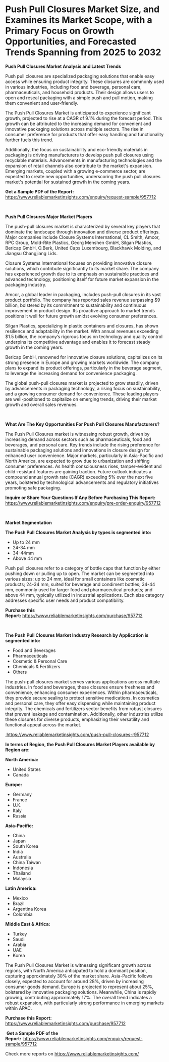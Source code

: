 <p><h1>Push Pull Closures Market Size, and Examines its Market Scope, with a Primary Focus on Growth Opportunities, and Forecasted Trends Spanning from 2025 to 2032</h1></p><p><strong>Push Pull Closures Market Analysis and Latest Trends</strong></p>
<p><p>Push pull closures are specialized packaging solutions that enable easy access while ensuring product integrity. These closures are commonly used in various industries, including food and beverage, personal care, pharmaceuticals, and household products. Their design allows users to open and reseal packaging with a simple push and pull motion, making them convenient and user-friendly.</p><p>The Push Pull Closures Market is anticipated to experience significant growth, projected to rise at a CAGR of 9.1% during the forecast period. This growth can be attributed to the increasing demand for convenient and innovative packaging solutions across multiple sectors. The rise in consumer preference for products that offer easy handling and functionality further fuels this trend. </p><p>Additionally, the focus on sustainability and eco-friendly materials in packaging is driving manufacturers to develop push pull closures using recyclable materials. Advancements in manufacturing technologies and the expansion of retail channels also contribute to the market's expansion. Emerging markets, coupled with a growing e-commerce sector, are expected to create new opportunities, underscoring the push pull closures market's potential for sustained growth in the coming years.</p></p>
<p><strong>Get a Sample PDF of the Report:&nbsp;</strong> <a href="https://www.reliablemarketinsights.com/enquiry/request-sample/957712?utm_campaign=2636&utm_medium=2&utm_source=Github&utm_content=ia&utm_term=04042025&utm_id=push-pull-closures">https://www.reliablemarketinsights.com/enquiry/request-sample/957712</a></p>
<p>&nbsp;</p>
<p><strong>Push Pull Closures Major Market Players</strong></p>
<p><p>The push-pull closures market is characterized by several key players that dominate the landscape through innovation and diverse product offerings. Major companies include Closure Systems International, CL Smith, Amcor, RPC Group, Mold-Rite Plastics, Georg Menshen GmbH, Silgan Plastics, Bericap GmbH, O.Berk, United Caps Luxembourg, Blackhawk Molding, and Jiangsu Changjiang Lids.</p><p>Closure Systems International focuses on providing innovative closure solutions, which contribute significantly to its market share. The company has experienced growth due to its emphasis on sustainable practices and advanced technology, positioning itself for future market expansion in the packaging industry.</p><p>Amcor, a global leader in packaging, includes push-pull closures in its vast product portfolio. The company has reported sales revenue surpassing $9 billion, bolstered by its commitment to sustainability and continuous improvement in product design. Its proactive approach to market trends positions it well for future growth amidst evolving consumer preferences.</p><p>Silgan Plastics, specializing in plastic containers and closures, has shown resilience and adaptability in the market. With annual revenues exceeding $1.5 billion, the company’s rigorous focus on technology and quality control underpins its competitive advantage and enables it to forecast steady growth in the coming years.</p><p>Bericap GmbH, renowned for innovative closure solutions, capitalizes on its strong presence in Europe and growing markets worldwide. The company plans to expand its product offerings, particularly in the beverage segment, to leverage the increasing demand for convenience packaging.</p><p>The global push-pull closures market is projected to grow steadily, driven by advancements in packaging technology, a rising focus on sustainability, and a growing consumer demand for convenience. These leading players are well-positioned to capitalize on emerging trends, driving their market growth and overall sales revenues.</p></p>
<p>&nbsp;</p>
<p><strong>What Are The Key Opportunities For Push Pull Closures Manufacturers?</strong></p>
<p><p>The Push Pull Closures market is witnessing robust growth, driven by increasing demand across sectors such as pharmaceuticals, food and beverages, and personal care. Key trends include the rising preference for sustainable packaging solutions and innovations in closure design for enhanced user convenience. Major markets, particularly in Asia-Pacific and North America, are expected to grow due to urbanization and shifting consumer preferences. As health consciousness rises, tamper-evident and child-resistant features are gaining traction. Future outlook indicates a compound annual growth rate (CAGR) exceeding 5% over the next five years, bolstered by technological advancements and regulatory initiatives promoting safe packaging.</p></p>
<p><strong>Inquire or Share Your Questions If Any Before Purchasing This Report:</strong> <a href="https://www.reliablemarketinsights.com/enquiry/pre-order-enquiry/957712?utm_campaign=2636&utm_medium=2&utm_source=Github&utm_content=ia&utm_term=04042025&utm_id=push-pull-closures">https://www.reliablemarketinsights.com/enquiry/pre-order-enquiry/957712</a></p>
<p>&nbsp;</p>
<p><strong>Market Segmentation</strong></p>
<p><strong>The Push Pull Closures Market Analysis by types is segmented into:</strong></p>
<p><ul><li>Up to 24 mm</li><li>24-34 mm</li><li>34-44mm</li><li>Above 44 mm</li></ul></p>
<p><p>Push pull closures refer to a category of bottle caps that function by either pushing down or pulling up to open. The market can be segmented into various sizes: up to 24 mm, ideal for small containers like cosmetic products; 24-34 mm, suited for beverage and condiment bottles; 34-44 mm, commonly used for larger food and pharmaceutical products; and above 44 mm, typically utilized in industrial applications. Each size category addresses specific user needs and product compatibility.</p></p>
<p><strong>Purchase this Report:&nbsp;</strong><a href="https://www.reliablemarketinsights.com/purchase/957712?utm_campaign=2636&utm_medium=2&utm_source=Github&utm_content=ia&utm_term=04042025&utm_id=push-pull-closures">https://www.reliablemarketinsights.com/purchase/957712</a></p>
<p>&nbsp;</p>
<p><strong>The Push Pull Closures Market Industry Research by Application is segmented into:</strong></p>
<p><ul><li>Food and Beverages</li><li>Pharmaceuticals</li><li>Cosmetic & Personal Care</li><li>Chemicals & Fertilizers</li><li>Others</li></ul></p>
<p><p>The push-pull closures market serves various applications across multiple industries. In food and beverages, these closures ensure freshness and convenience, enhancing consumer experiences. Within pharmaceuticals, they provide secure sealing to protect sensitive medications. In cosmetics and personal care, they offer easy dispensing while maintaining product integrity. The chemicals and fertilizers sector benefits from robust closures that prevent leakage and contamination. Additionally, other industries utilize these closures for diverse products, emphasizing their versatility and functional appeal across the market.</p></p>
<p><a href="https://www.reliablemarketinsights.com/push-pull-closures-r957712?utm_campaign=2636&utm_medium=2&utm_source=Github&utm_content=ia&utm_term=04042025&utm_id=push-pull-closures">&nbsp;https://www.reliablemarketinsights.com/push-pull-closures-r957712</a></p>
<p><strong>In terms of Region, the Push Pull Closures Market Players available by Region are:</strong></p>
<p>
    <p> <strong> North America: </strong>
        <ul>
            <li>United States</li>
            <li>Canada</li>
        </ul>
        </p> 
    <p> <strong> Europe: </strong>
        <ul>
            <li>Germany</li>
            <li>France</li>
            <li>U.K.</li>
            <li>Italy</li>
            <li>Russia</li>
        </ul>
        </p> 
    <p> <strong> Asia-Pacific: </strong>
        <ul>
            <li>China</li>
            <li>Japan</li>
            <li>South Korea</li>
            <li>India</li>
            <li>Australia</li>
            <li>China Taiwan</li>
            <li>Indonesia</li>
            <li>Thailand</li>
            <li>Malaysia</li>
        </ul>
        </p> 
    <p> <strong> Latin America: </strong>
        <ul>
            <li>Mexico</li>
            <li>Brazil</li>
            <li>Argentina Korea</li>
            <li>Colombia</li>
        </ul>
        </p> 
    <p> <strong> Middle East & Africa: </strong>
        <ul>
            <li>Turkey</li>
            <li>Saudi</li>
            <li>Arabia</li>
            <li>UAE</li>
            <li>Korea</li>
        </ul>
    </p>
    </p>
<p><p>The Push Pull Closures Market is witnessing significant growth across regions, with North America anticipated to hold a dominant position, capturing approximately 30% of the market share. Asia-Pacific follows closely, expected to account for around 28%, driven by increasing consumer goods demand. Europe is projected to represent about 25%, bolstered by innovative packaging solutions. Meanwhile, China is rapidly growing, contributing approximately 17%. The overall trend indicates a robust expansion, with particularly strong performance in emerging markets within APAC.</p></p>
<p><strong>Purchase this Report: </strong><a href="https://www.reliablemarketinsights.com/purchase/957712?utm_campaign=2636&utm_medium=2&utm_source=Github&utm_content=ia&utm_term=04042025&utm_id=push-pull-closures">https://www.reliablemarketinsights.com/purchase/957712</a></p>
<p>&nbsp;<strong>Get a Sample PDF of the Report:&nbsp;&nbsp;</strong><a href="https://www.reliablemarketinsights.com/enquiry/request-sample/957712?utm_campaign=2636&utm_medium=2&utm_source=Github&utm_content=ia&utm_term=04042025&utm_id=push-pull-closures">https://www.reliablemarketinsights.com/enquiry/request-sample/957712</a></p>
<p><strong></strong></p>
<p>Check more reports on <a href="https://www.reliablemarketinsights.com/?utm_campaign=2636&utm_medium=2&utm_source=Github&utm_content=ia&utm_term=04042025&utm_id=push-pull-closures">https://www.reliablemarketinsights.com/</a></p>